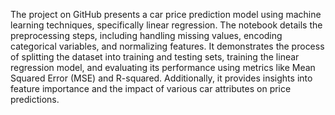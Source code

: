 The project on GitHub presents a car price prediction model using machine learning techniques, specifically linear regression. The notebook details the preprocessing steps, including handling missing values, encoding categorical variables, and normalizing features. It demonstrates the process of splitting the dataset into training and testing sets, training the linear regression model, and evaluating its performance using metrics like Mean Squared Error (MSE) and R-squared. Additionally, it provides insights into feature importance and the impact of various car attributes on price predictions.
